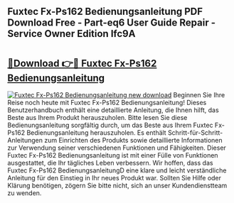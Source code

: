 ## Fuxtec Fx-Ps162 Bedienungsanleitung PDF Download Free - Part-eq6 User Guide Repair - Service Owner Edition Ifc9A

# <h2><a href="http://df5ark.blite.top/?on=Fuxtec+Fx-Ps162+Bedienungsanleitung">🔗Download 👉🔴 Fuxtec Fx-Ps162 Bedienungsanleitung</a></h2>

[![Fuxtec Fx-Ps162 Bedienungsanleitung new download](https://i.imgur.com/lujVjoI.png)](http://df5ark.blite.top/?on=Fuxtec+Fx-Ps162+Bedienungsanleitung)
Beginnen Sie Ihre Reise noch heute mit Fuxtec Fx-Ps162 Bedienungsanleitung! Dieses Benutzerhandbuch enthält eine detaillierte Anleitung, die Ihnen hilft, das Beste aus Ihrem Produkt herauszuholen. Bitte lesen Sie diese Bedienungsanleitung sorgfältig durch, um das Beste aus Ihrem Fuxtec Fx-Ps162 Bedienungsanleitung herauszuholen. Es enthält Schritt-für-Schritt-Anleitungen zum Einrichten des Produkts sowie detaillierte Informationen zur Verwendung seiner verschiedenen Funktionen und Fähigkeiten. Dieser Fuxtec Fx-Ps162 Bedienungsanleitung ist mit einer Fülle von Funktionen ausgestattet, die Ihr tägliches Leben verbessern. Wir hoffen, dass das Fuxtec Fx-Ps162 BedienungsanleitungD eine klare und leicht verständliche Anleitung für den Einstieg in Ihr neues Produkt war. Sollten Sie Hilfe oder Klärung benötigen, zögern Sie bitte nicht, sich an unser Kundendienstteam zu wenden.
